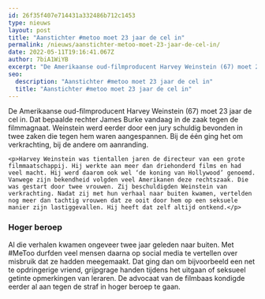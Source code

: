 ```yaml
---
id: 26f35f407e714431a332486b712c1453
type: nieuws
layout: post
title: "Aanstichter #metoo moet 23 jaar de cel in"
permalink: /nieuws/aanstichter-metoo-moet-23-jaar-de-cel-in/
date: 2022-05-11T19:16:41.067Z
author: 7biA1WiYB
excerpt: "De Amerikaanse oud-filmproducent Harvey Weinstein (67) moet 23 jaar de cel in. Dat bepaalde rechter James Burke vandaag in de zaak tegen de filmmagnaat. Weinstein werd eerder door een jury schuldig bevonden in twee zaken die tegen hem waren aangespannen. Bij de één ging het om verkrachting, bij de andere om aanranding.   "
seo:
  description: "Aanstichter #metoo moet 23 jaar de cel in"
  title: "Aanstichter #metoo moet 23 jaar de cel in"
---
```

De Amerikaanse oud-filmproducent Harvey Weinstein (67) moet 23 jaar de cel in. Dat bepaalde rechter James Burke vandaag in de zaak tegen de filmmagnaat. Weinstein werd eerder door een jury schuldig bevonden in twee zaken die tegen hem waren aangespannen. Bij de één ging het om verkrachting, bij de andere om aanranding.   

    <p>Harvey Weinstein was tientallen jaren de directeur van een grote filmmaatschappij. Hij werkte aan meer dan driehonderd films en had veel macht. Hij werd daarom ook wel ‘de koning van Hollywood’ genoemd. Vanwege zijn bekendheid volgden veel Amerikanen deze rechtszaak. Die was gestart door twee vrouwen. Zij beschuldigden Weinstein van verkrachting. Nadat zij met hun verhaal naar buiten kwamen, vertelden nog meer dan tachtig vrouwen dat ze ooit door hem op een seksuele manier zijn lastiggevallen. Hij heeft dat zelf altijd ontkend.</p>
<h3>Hoger beroep </h3>
<p>Al die verhalen kwamen ongeveer twee jaar geleden naar buiten. Met #MeToo durfden veel mensen daarna op social media te vertellen over misbruik dat ze hadden meegemaakt. Dat ging dan om bijvoorbeeld een net te opdringerige vriend, grijpgrage handen tijdens het uitgaan of seksueel getinte opmerkingen van leraren. De advocaat van de filmbaas kondigde eerder al aan tegen de straf in hoger beroep te gaan. </p>  
